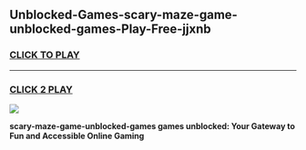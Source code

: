 
## Unblocked-Games-scary-maze-game-unblocked-games-Play-Free-jjxnb
<h3>
<a href="https://premium76.site?title=scary-maze-game-unblocked-games&ref=23A">CLICK TO PLAY</a></h3>
<hr>

<h3>
<a href="https://premium76.site?title=scary-maze-game-unblocked-games&ref=23A">CLICK 2 PLAY</a>
  
</h3>

<a href="https://premium76.site?title=scary-maze-game-unblocked-games&ref=23A"><img src="https://clearcache.store/games.png"></a>


**scary-maze-game-unblocked-games games unblocked: Your Gateway to Fun and Accessible Online Gaming**
